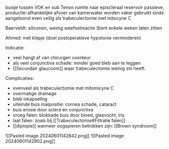 buisje tussen VOK en sub Tenon ruimte naar episcleraal reservoir
passieve, productie-afhankelijke afvoer van kamerwater
worden vaker gebruikt sinds aangetoond even veilig als trabeculectomie met mitocyne C

Baerveldt: siliconen, weinig weefselreactie
Stent enkele weken laten zitten 

Ahmed: met klepje (doel postoperatieve hypotonie verminderen)

Indicatie: 
- veel hangt af van chirurgen voorkeur
- als veel conjunctiva schade: minder goed bleb aan te leggen
- [[Secundair glaucoom]] waar trabeculectomie weinig zin heeft.

Complicaties:
- evenveel als trabeculectomie met mitomicyne C
- overmatige drainage
- bleb inkapseling
- uiteinde buis malpositie: cornea schade, cataract
- buis erosie door sclera en conjunctiva
- vroeg falen: blokkade buis door bloed, glasvocht, iris
- laat falen: zoals bij [[Trabeculectomie#Filtratie falen]]
- [[diplopie]] wanneer oogspieren betrokken zijn: [[Brown syndroom]] 

![[Pasted image 20240601142842.png]]
![[Pasted image 20240601142902.png]]